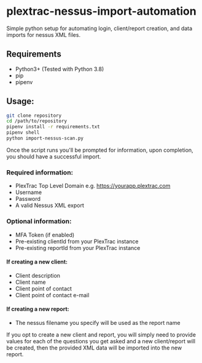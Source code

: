 # plextrac-nessus-import-automation
Simple python setup for automating login, client/report creation, and data imports for nessus XML files.

## Requirements

* Python3+ (Tested with Python 3.8)
* pip
* pipenv


## Usage:

```bash
git clone repository
cd /path/to/repository
pipenv install -r requirements.txt
pipenv shell
python import-nessus-scan.py
```

Once the script runs you'll be prompted for information, upon completion, you should have a successful import.

### Required information:
* PlexTrac Top Level Domain e.g. https://yourapp.plextrac.com
* Username
* Password
* A valid Nessus XML export

### Optional information:
* MFA Token (if enabled)
* Pre-existing clientId from your PlexTrac instance
* Pre-existing reportId from your PlexTrac instance

#### If creating a new client:
* Client description
* Client name
* Client point of contact
* Client point of contact e-mail

#### If creating a new report:
* The nessus filename you specify will be used as the report name

If you opt to create a new client and report, you will simply need to provide values for each of the questions you get asked and a new client/report will be created, then the provided XML data will be imported into the new report.
 